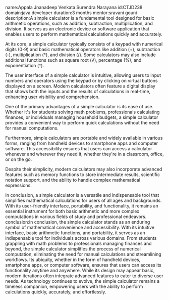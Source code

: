 name:Appala Jnanadeep Venkata Surendra Narayana
id:CTJD238
domain:java developer
duration:3 months
mentor:sravani gouni
description:A simple calculator is a fundamental tool designed for basic arithmetic operations, such as addition, subtraction, multiplication, and division. It serves as an electronic device or software application that enables users to perform mathematical calculations quickly and accurately.

At its core, a simple calculator typically consists of a keypad with numerical digits (0-9) and basic mathematical operators like addition (+), subtraction (-), multiplication (*), and division (/). Some calculators may also include additional functions such as square root (√), percentage (%), and exponentiation (^).

The user interface of a simple calculator is intuitive, allowing users to input numbers and operators using the keypad or by clicking on virtual buttons displayed on a screen. Modern calculators often feature a digital display that shows both the inputs and the results of calculations in real-time, enhancing user visibility and comprehension.

One of the primary advantages of a simple calculator is its ease of use. Whether it's for students solving math problems, professionals calculating finances, or individuals managing household budgets, a simple calculator provides a convenient way to perform quick calculations without the need for manual computations.

Furthermore, simple calculators are portable and widely available in various forms, ranging from handheld devices to smartphone apps and computer software. This accessibility ensures that users can access a calculator whenever and wherever they need it, whether they're in a classroom, office, or on the go.

Despite their simplicity, modern calculators may also incorporate advanced features such as memory functions to store intermediate results, scientific notation support, and the ability to handle complex mathematical expressions.

In conclusion, a simple calculator is a versatile and indispensable tool that simplifies mathematical calculations for users of all ages and backgrounds. With its user-friendly interface, portability, and functionality, it remains an essential instrument for both basic arithmetic and more complex computations in various fields of study and professional endeavors.
conclusion:In conclusion, the simple calculator stands as an enduring symbol of mathematical convenience and accessibility. With its intuitive interface, basic arithmetic functions, and portability, it serves as an indispensable tool for individuals across various domains. From students grappling with math problems to professionals managing finances and beyond, the simple calculator simplifies the process of numerical computation, eliminating the need for manual calculations and streamlining workflows. Its ubiquity, whether in the form of handheld devices, smartphone apps, or computer software, ensures that users can access its functionality anytime and anywhere. While its design may appear basic, modern iterations often integrate advanced features to cater to diverse user needs. As technology continues to evolve, the simple calculator remains a timeless companion, empowering users with the ability to perform calculations quickly, accurately, and effortlessly.
